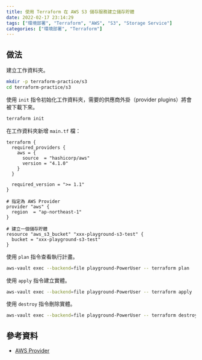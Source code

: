 ```yaml
---
title: 使用 Terraform 在 AWS S3 儲存服務建立儲存貯體
date: 2022-02-17 23:14:29
tags: ["環境部署", "Terraform", "AWS", "S3", "Storage Service"]
categories: ["環境部署", "Terraform"]
---
```


## 做法

建立工作資料夾。

```BASH
mkdir -p terraform-practice/s3
cd terraform-practice/s3
```

使用 `init` 指令初始化工作資料夾，需要的供應商外掛（provider plugins）將會被下載下來。

```BASH
terraform init
```

在工作資料夾新增 `main.tf` 檔：

```TF
terraform {
  required_providers {
    aws = {
      source  = "hashicorp/aws"
      version = "4.1.0"
    }
  }

  required_version = ">= 1.1"
}

# 指定為 AWS Provider
provider "aws" {
  region  = "ap-northeast-1"
}

# 建立一個儲存貯體
resource "aws_s3_bucket" "xxx-playground-s3-test" {
  bucket = "xxx-playground-s3-test"
}
```

使用 `plan` 指令查看執行計畫。

```BASH
aws-vault exec --backend=file playground-PowerUser -- terraform plan
```

使用 `apply` 指令建立實體。

```BASH
aws-vault exec --backend=file playground-PowerUser -- terraform apply
```

使用 `destroy` 指令刪除實體。

```BASH
aws-vault exec --backend=file playground-PowerUser -- terraform destroy
```

## 參考資料

- [AWS Provider](https://registry.terraform.io/providers/hashicorp/aws/latest/docs)
